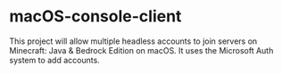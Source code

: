 # macOS-console-client
This project will allow multiple headless accounts to  join servers on Minecraft: Java &amp; Bedrock Edition on macOS. It uses the Microsoft Auth system to add accounts.
